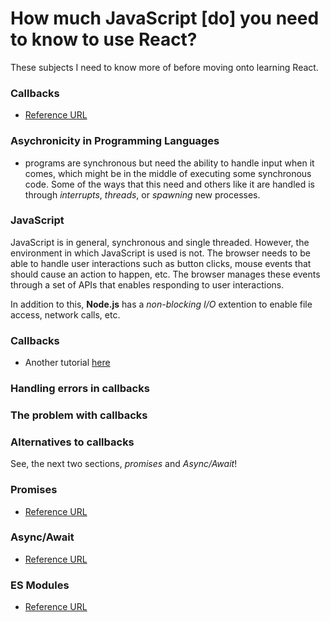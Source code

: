 # How much JavaScript [do] you need to know to use React?
These subjects I need to know more of before moving onto learning React.

### Callbacks
* [Reference URL](https://flaviocopes.com/javascript-callbacks/)

### Asychronicity in Programming Languages

* programs are synchronous but need the ability to handle input when it comes, which might be in the middle of executing some synchronous code. Some of the ways that this need and others like it are handled is through *interrupts*, *threads*, or *spawning* new processes.

### JavaScript

JavaScript is in general, synchronous and single threaded. However, the environment in which JavaScript is used is not. The browser needs to be able to handle user interactions such as button clicks, mouse events that should cause an action to happen, etc. The browser manages these events through a set of APIs that enables responding to user interactions.

In addition to this, **Node.js** has a *non-blocking I/O* extention to enable file access, network calls, etc.

### Callbacks

* Another tutorial [here](https://www.sitepoint.com/callbacks-javascript/)

### Handling errors in callbacks

### The problem with callbacks

### Alternatives to callbacks

See, the next two sections, *promises* and *Async/Await*!

### Promises
* [Reference URL](https://flaviocopes.com/javascript-promises/)

### Async/Await
* [Reference URL](https://flaviocopes.com/javascript-async-await/)

### ES Modules
* [Reference URL](https://flaviocopes.com/es-modules/)